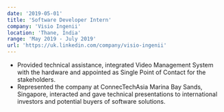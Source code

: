 ```yaml
---
date: '2019-05-01'
title: 'Software Developer Intern'
company: 'Visio Ingenii'
location: 'Thane, India'
range: 'May 2019 - July 2019'
url: 'https://uk.linkedin.com/company/visio-ingenii'
---
```


- Provided technical assistance, integrated Video Management System with the hardware and appointed as Single Point of Contact for the stakeholders.
- Represented the company at ConnecTechAsia Marina Bay Sands, Singapore, interacted and gave technical presentations to international investors and potential buyers of software solutions.